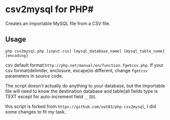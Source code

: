 # csv2mysql for PHP#

Creates an importable MySQL file from a CSV file.

## Usage ##

```
php csv2mysql.php [input.csv] [mysql_database_name] [mysql_table_name] [encoding]
```
csv default format:`http://php.net/manual/en/function.fgetcsv.php`. If your csv format(delimiter, enclosure, escape)is different, change `fgetcsv` parameters in source code.

The script doesn't actually do anything to your database, but the importable file will need to know the destination database and table(all fields type is TEXT except for auto-increment field `__ID`).

this script is forked from `https://github.com/swt83/php-csv2mysql`, I did some changes to fit my task.